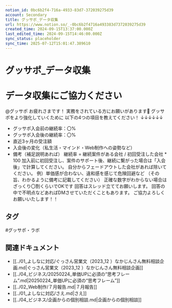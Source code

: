 ```yaml
---
notion_id: 0bc6b2f4-716a-4933-83d7-372039275d39
account: Secondary
title: グッサポ_データ収集
url: https://www.notion.so/_-0bc6b2f4716a493383d7372039275d39
created_time: 2024-09-15T13:37:00.000Z
last_edited_time: 2024-09-15T14:46:00.000Z
sync_status: placeholder
sync_time: 2025-07-12T15:01:47.389610
---
```

# グッサポ_データ収集

# データ収集にご協力ください
@グッサポ
お疲れさまです！
実務をされている方にお願いがあります:pray:
グッサポをより強化していくために
以下の4つの項目を教えてください！
↓↓↓↓↓↓
- グッサポ入会前の継続率：〇%
- グッサポ入会後の継続率：〇%
- 直近3ヶ月の受注額
- 入会後の変化（私生活・マインド・Web制作への姿勢など）
- 備考（補足説明あれば）
継続率 = 継続案件がある会社 / 初回受注した会社 * 100
加入前に初回受注し、案件のサポート後、継続に繋がった場合は「入会後」で計算してください。
自分からフェードアウトした会社があれば除いてください。
例）単価感が合わない、違和感を感じて危険回避など
（その旨、わかるように備考に記載してください）
正確な数字がわからない場合はざっくり〇割くらいでOKです
回答はスレッド立ててお願いします。
回答の中で不明点などあればDMさせていただくこともあります。
ご協力よろしくお願いいたします！！

## タグ

#グッサポ・ラボ 

## 関連ドキュメント

- [[../01_よしなに対応/ぐっさん営業文（2023_12 ）なかじんさん無料相談企画.md|ぐっさん営業文（2023_12 ）なかじんさん無料相談企画]]
- [[../04_ビジネス/20250224_単価UPに必須の“思考フレーム”.md|20250224_単価UPに必須の“思考フレーム”]]
- [[../02_Web制作/７月報告.md|７月報告]]
- [[../01_よしなに対応/さえ.md|さえ]]
- [[../04_ビジネス/企画からの個別相談.md|企画からの個別相談]]
